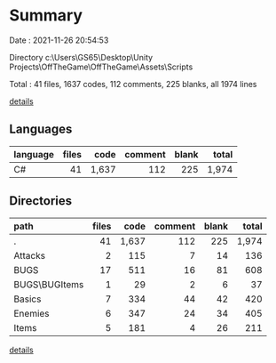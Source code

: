 # Summary

Date : 2021-11-26 20:54:53

Directory c:\Users\GS65\Desktop\Unity Projects\OffTheGame\OffTheGame\Assets\Scripts

Total : 41 files,  1637 codes, 112 comments, 225 blanks, all 1974 lines

[details](details.md)

## Languages
| language | files | code | comment | blank | total |
| :--- | ---: | ---: | ---: | ---: | ---: |
| C# | 41 | 1,637 | 112 | 225 | 1,974 |

## Directories
| path | files | code | comment | blank | total |
| :--- | ---: | ---: | ---: | ---: | ---: |
| . | 41 | 1,637 | 112 | 225 | 1,974 |
| Attacks | 2 | 115 | 7 | 14 | 136 |
| BUGS | 17 | 511 | 16 | 81 | 608 |
| BUGS\BUGItems | 1 | 29 | 2 | 6 | 37 |
| Basics | 7 | 334 | 44 | 42 | 420 |
| Enemies | 6 | 347 | 24 | 34 | 405 |
| Items | 5 | 181 | 4 | 26 | 211 |

[details](details.md)